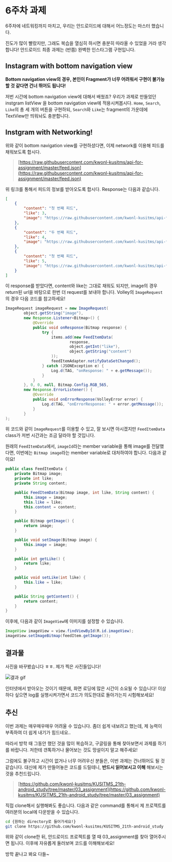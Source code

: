 # 6주차 과제
6주차에 네트워킹까지 마치고, 우리는 안드로이드에 대해서 어느정도는 마스터 했습니다.

진도가 많이 빨랐지만, 그래도 복습을 열심히 하시면 충분히 따라올 수 있었을 거라 생각합니다! 안드로이드 최종 과제는 (반쯤) 완벽한 인스타그램 구현입니다.

## Instagram with bottom navigation view
**Bottom navigation view의 경우, 본인이 Fragment가 너무 어려워서 구현이 불가능할 것 같다면 건너 뛰어도 됩니다!**

저번 시간에 bottom navigation view에 대해서 배웠죠? 우리가 과제로 만들었던 instgram listView 을 bottom navigation view에 적용시켜봅시다. `Home`, `Search`, `Like`의 총 세 개의 버튼을 구현하되, `Search`와 `Like`는 fragment의 가운데에 TextView만 띄워놔도 충분합니다.

## Instgram with Networking!
위와 같이 bottom navigation view를 구현하셨다면, 이제 network를 이용해 피드를 채워보도록 합시다.

> [https://raw.githubusercontent.com/kwonl-kusitms/api-for-assignment/master/feed.json](https://raw.githubusercontent.com/kwonl-kusitms/api-for-assignment/master/feed.json)

위 링크를 통해서 피드의 정보를 받아오도록 합시다. Response는 다음과 같습니다.

```json
[
    {
        "content": "첫 번째 피드",
        "like": 3,
        "image": "https://raw.githubusercontent.com/kwonl-kusitms/api-for-assignment/master/food1.jpeg"
    },
    {
        "content": "두 번째 피드",
        "like": 4,
        "image": "https://raw.githubusercontent.com/kwonl-kusitms/api-for-assignment/master/food2.jpeg"
    },
    {
        "content": "첫 번째 피드",
        "like": 5,
        "image": "https://raw.githubusercontent.com/kwonl-kusitms/api-for-assignment/master/food3.jpeg"
    }
]
```

이 response를 받았다면, content와 like는 그대로 채워도 되지만, image의 경우 return된 url을 바탕으로 한번 더 request를 보내야 합니다. Volley의 `ImageRequest`의 경우 다음 코드를 참고하세요!

```java
ImageRequest imageRequest = new ImageRequest(
        object.getString("image"),
        new Response.Listener<Bitmap>() {
            @Override
            public void onResponse(Bitmap response) {
                try {
                    items.add(new FeedItemData(
                            response,
                            object.getInt("like"),
                            object.getString("content")
                    ));
                    feedItemAdapter.notifyDataSetChanged();
                } catch (JSONException e) {
                    Log.d(TAG, "onResponse: " + e.getMessage());
                }
            }
        }, 0, 0, null, Bitmap.Config.RGB_565,
        new Response.ErrorListener() {
            @Override
            public void onErrorResponse(VolleyError error) {
                Log.d(TAG, "onErrorResponse: " + error.getMessage());
            }
        }
);
```

위 코드와 같이 `ImageRequest`를 이용할 수 있고, 잘 보시면 아시겠지만 `FeedItemData` class가 저번 시간과는 조금 달라야 할 것입니다.

원래의 `FeedItemData`에서, `imageId`라는 member variable을 통해 image를 전달했다면, 이번에는 `Bitmap image`라는 member variable로 대처하여야 합니다. 다음과 같이요!

```java
public class FeedItemData {
    private Bitmap image;
    private int like;
    private String content;

    public FeedItemData(Bitmap image, int like, String content) {
        this.image = image;
        this.like = like;
        this.content = content;
    }

    public Bitmap getImage() {
        return image;
    }

    public void setImage(Bitmap image) {
        this.image = image;
    }

    public int getLike() {
        return like;
    }

    public void setLike(int like) {
        this.like = like;
    }

    public String getContent() {
        return content;
    }
}
```

이후에, 다음과 같이 `ImageView`에 이미지를 설정할 수 있습니다.

```java
ImageView imageView = view.findViewById(R.id.imageView);
imageView.setImageBitmap(feedItem.getImage());
```

## 결과물
사진을 바꾸봤습니다 ㅎㅎ. 제가 찍은 사진들입니다!

![결과 gif](images/app_sample.gif)

인터넷에서 받아오는 것이기 때문에, 화면 로딩에 많은 시간이 소요될 수 있습니다! 이상하다 싶으면 log를 실행시켜가면서 코드가 의도한대로 돌아가는지 시험해보세요!

## 추신
이번 과제는 매우매우매우 어려울 수 있습니다. 좀더 쉽게 내보려고 했는데, 제 능력이 부족하여 더 쉽게 내기가 힘드네요..

따라서 방학 때 그동안 했던 것을 많이 복습하고, 구글링을 통해 찾아보면서 과제를 하기를 바랍니다. 저한테 갠톡하거나 물어보는 것도 망설이지 말고 해주세요!

그럼에도 불구하고 시간이 없거나 너무 어려우신 분들은, 이번 과제는 건너뛰어도 될 것 같습니다. 대신에 제가 만들어놓은 코드를 드릴테니, **반드시 읽어보시고 이해** 해보시는 것을 추천드립니다.

> [https://github.com/kwonl-kusitms/KUSITMS_21th-android_study/tree/master/03_assignment](https://github.com/kwonl-kusitms/KUSITMS_21th-android_study/tree/master/03_assignment)

직접 clone해서 실행해봐도 좋습니다. 다음과 같은 command를 통해서 제 프로젝트를 여러분의 local에 다운받을 수 있습니다.

```bash
cd {원하는 directory로 들어가세요!}
git clone https://github.com/kwonl-kusitms/KUSITMS_21th-android_study
```

위와 같이 clone한 뒤, 안드로이드 프로젝트를 열 때 03_assignment를 찾아 열어주시면 됩니다. 이후에 자유롭게 둘러보며 코드를 이해해보세요!

방학 끝나고 봐요 다들~